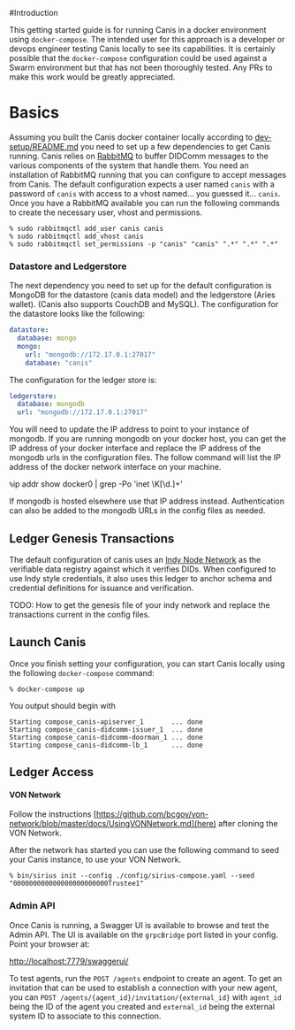 #Introduction

This getting started guide is for running Canis in a docker environment using `docker-compose`.  The intended user for
this approach is a developer or devops engineer testing Canis locally to see its capabilities.  It is certainly possible that
the `docker-compose` configuration could be used against a Swarm environment but that has not been thoroughly tested.  Any PRs to make
this work would be greatly appreciated.

# Basics

Assuming you built the Canis docker container locally according to [dev-setup/README.md](../dev-setup/README.md) you need to set up
a few dependencies to get Canis running.  Canis relies on [RabbitMQ](https://www.rabbitmq.com/) to buffer DIDComm messages to the various components of the system that 
handle them.  You need an installation of RabbitMQ running that you can configure to accept messages from Canis.  The default configuration
expects a user named `canis` with a password of `canis` with access to a vhost named... you guessed it...  `canis`.  Once you have a
RabbitMQ available you can run the following commands to create the necessary user, vhost and permissions.    

```
% sudo rabbitmqctl add_user canis canis
% sudo rabbitmqctl add_vhost canis
% sudo rabbitmqctl set_permissions -p "canis" "canis" ".*" ".*" ".*"
```

### Datastore and Ledgerstore

The next dependency you need to set up for the default configuration is MongoDB for the datastore (canis data model) and the 
ledgerstore (Aries wallet).  (Canis also supports CouchDB and MySQL).  The configuration for the datastore looks like the following:
 
 ```yaml
 datastore:
   database: mongo
   mongo:
     url: "mongodb://172.17.0.1:27017"
     database: "canis"
```

The configuration for the ledger store is:

```yaml
ledgerstore:
  database: mongodb
  url: "mongodb://172.17.0.1:27017"
```

You will need to update the IP address to point to your instance of mongodb.  If you are running mongodb on your docker host, 
you can get the IP address of your docker interface and replace the IP address of the mongodb urls in the configuration files.
  The follow command will list the IP address of the docker network interface on your machine.  

`
% `ip addr show docker0 | grep -Po 'inet \K[\d.]+'`
`

If mongodb is hosted elsewhere use that IP address instead.  Authentication can also be added to the mongodb URLs in the config files as needed.

## Ledger Genesis Transactions

The default configuration of canis uses an [Indy Node Network](https://github.com/hyperledger/indy-node) as the verifiable data registry
against which it verifies DIDs.  When configured to use Indy style credentials, it also uses this ledger to anchor schema and credential 
definitions for issuance and verification.
 
TODO:  How to get the genesis file of your indy network and replace the transactions current in the config files.

## Launch Canis

Once you finish setting your configuration, you can start Canis locally using the following `docker-compose` command:

```
% docker-compose up
```

You output should begin with

```
Starting compose_canis-apiserver_1       ... done
Starting compose_canis-didcomm-issuer_1  ... done
Starting compose_canis-didcomm-doorman_1 ... done
Starting compose_canis-didcomm-lb_1      ... done
```

## Ledger Access

#### VON Network

Follow the instructions [https://github.com/bcgov/von-network/blob/master/docs/UsingVONNetwork.md](here) after cloning the VON Network.

After the network has started you can use the following command to seed your Canis instance, to use your VON Network.

```
% bin/sirius init --config ./config/sirius-compose.yaml --seed "000000000000000000000000Trustee1"
```


### Admin API

Once Canis is running, a Swagger UI is available to browse and test the Admin API.  The UI is available
on the `grpcBridge` port listed in your config.  Point your browser at:


[http://localhost:7779/swaggerui/](http://localhost:7779/swaggerui/)


To test agents, run the `POST /agents` endpoint to create an agent.  To get an invitation that can be used to establish a 
connection with your new agent, you can `POST /agents/{agent_id}/invitation/{external_id}` with `agent_id` being the ID of the agent
you created and `external_id` being the external system ID to associate to this connection.